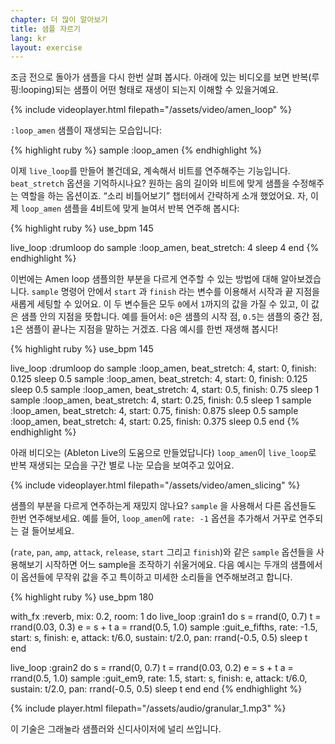 ```yaml
---
chapter: 더 많이 알아보기
title: 샘플 자르기
lang: kr
layout: exercise
---
```


조금 전으로 돌아가 샘플을 다시 한번 살펴 봅시다. 아래에 있는 비디오를 보면 반복(루핑:looping)되는 샘플이 어떤 형태로 재생이 되는지 이해할 수 있을거예요.

{% include videoplayer.html filepath="/assets/video/amen_loop" %}

`:loop_amen` 샘플이 재생되는 모습입니다:

{% highlight ruby %}
sample :loop_amen
{% endhighlight %}

이제 `live_loop`를 만들어 볼건데요, 계속해서 비트를 연주해주는 기능입니다. `beat_stretch` 옵션을 기억하시나요? 원하는 음의 길이와 비트에 맞게 샘플을 수정해주는 역할을 하는 옵션이죠. “소리 비틀어보기” 챕터에서 간략하게 소개 했었어요. 자, 이제 `loop_amen` 샘플을 4비트에 맞게 늘여서 반복 연주해 봅시다:

{% highlight ruby %}
use_bpm 145

live_loop :drumloop do
  sample :loop_amen, beat_stretch: 4
  sleep 4
end
{% endhighlight %}

이번에는 Amen loop 샘플의한 부분을 다르게 연주할 수 있는 방법에 대해 알아보겠습니다. `sample` 명령어 안에서 `start` 과 `finish` 라는 변수를 이용해서 시작과 끝 지점을 새롭게 세팅할 수 있어요. 이 두 변수들은 모두 `0`에서 `1`까지의 값을 가질 수 있고, 이 값은 샘플 안의 지점을 뜻합니다. 예를 들어서: `0`은 샘플의 시작 점, `0.5`는 샘플의 중간 점, `1`은 샘플이 끝나는 지점을 말하는 거겠죠. 다음 예시를 한번 재생해 봅시다!

{% highlight ruby %}
use_bpm 145

live_loop :drumloop do
  sample :loop_amen, beat_stretch: 4, start: 0, finish: 0.125
  sleep 0.5
  sample :loop_amen, beat_stretch: 4, start: 0, finish: 0.125
  sleep 0.5
  sample :loop_amen, beat_stretch: 4, start: 0.5, finish: 0.75
  sleep 1
  sample :loop_amen, beat_stretch: 4, start: 0.25, finish: 0.5
  sleep 1
  sample :loop_amen, beat_stretch: 4, start: 0.75, finish: 0.875
  sleep 0.5
  sample :loop_amen, beat_stretch: 4, start: 0.25, finish: 0.375
  sleep 0.5
end
{% endhighlight %}

아래 비디오는 (Ableton Live의 도움으로 만들었답니다) `loop_amen`이 `live_loop`로 반복 재생되는 모습을 구간 별로 나눈 모습을 보여주고 있어요. 

{% include videoplayer.html filepath="/assets/video/amen_slicing" %}

샘플의 부분을 다르게 연주하는게 재밌지 않나요? `sample` 을 사용해서 다른 옵션들도 한번 연주해보세요. 예를 들어, `loop_amen`에 `rate: -1` 옵션을 추가해서 거꾸로 연주되는 걸 들어보세요.

(`rate`, `pan`, `amp`, `attack`, `release`, `start` 그리고 `finish`)와 같은 `sample` 옵션들을 사용해보기 시작하면 어느 sample을 조작하기 쉬울거에요. 다음 예시는 두개의 샘플에서 이 옵션들에 무작위 값을 주고 특이하고 미세한 소리들을 연주해보려고 합니다.

{% highlight ruby %}
use_bpm 180

with_fx :reverb, mix: 0.2, room: 1 do
  live_loop :grain1 do
    s = rrand(0, 0.7)
    t = rrand(0.03, 0.3)
    e = s + t
    a = rrand(0.5, 1.0)
    sample :guit_e_fifths, rate: -1.5, start: s, finish: e, attack: t/6.0, sustain: t/2.0, pan: rrand(-0.5, 0.5)
    sleep t
  end

  live_loop :grain2 do
    s = rrand(0, 0.7)
    t = rrand(0.03, 0.2)
    e = s + t
    a = rrand(0.5, 1.0)
    sample :guit_em9, rate: 1.5, start: s, finish: e, attack: t/6.0, sustain: t/2.0, pan: rrand(-0.5, 0.5)
    sleep t
  end
end
{% endhighlight %}

{% include player.html filepath="/assets/audio/granular_1.mp3" %}

이 기술은 그래눌라 샘플러와 신디사이저에 널리 쓰입니다.
